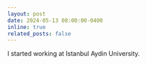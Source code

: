 ```yaml
---
layout: post
date: 2024-05-13 08:00:00-0400
inline: true
related_posts: false
---
```


I started working at Istanbul Aydin University.
